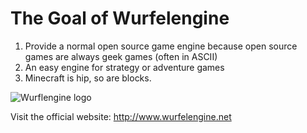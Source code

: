 The Goal of Wurfelengine
========================

1. Provide a normal open source game engine because open source games are always geek games (often in ASCII)
2. An easy engine for strategy or adventure games
3. Minecraft is hip, so are blocks.

![Wurflengine logo](http://out-there-game.net/wordpress/wp-content/uploads/2012/10/Wurfelengine-Logo-Small.png)

Visit the official website:
http://www.wurfelengine.net

